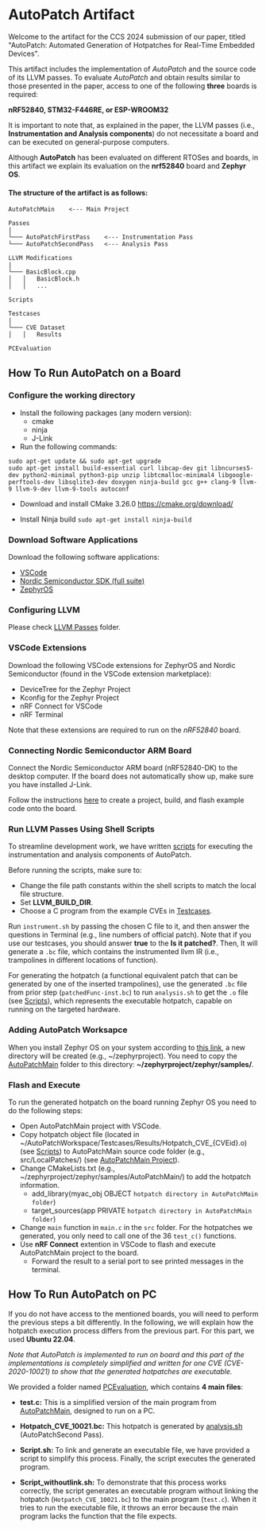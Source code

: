 # AutoPatch Artifact

Welcome to the artifact for the CCS 2024 submission of our paper, titled "AutoPatch: Automated Generation of Hotpatches for Real-Time Embedded Devices". 

This artifact includes the implementation of *AutoPatch* and the source code of its LLVM passes. 
To evaluate *AutoPatch* and obtain results similar to those presented in the paper, access to one of the following **three** boards is required: 

**nRF52840, STM32-F446RE, or ESP-WROOM32**

It is important to note that, as explained in the paper, the LLVM passes (i.e., **Instrumentation and Analysis components**) do not necessitate a board and can be executed on general-purpose computers. 

Although **AutoPatch** has been evaluated on different RTOSes and boards, in this artifact we explain its evaluation on the **nrf52840** board and **Zephyr OS**.

#### The structure of the artifact is as follows:
```
AutoPatchMain    <--- Main Project

Passes
|
└─── AutoPatchFirstPass    <--- Instrumentation Pass
└─── AutoPatchSecondPass   <--- Analysis Pass

LLVM Modifications
|
└─── BasicBlock.cpp
│   │   BasicBlock.h
│   │   ...

Scripts

Testcases
|
└─── CVE Dataset
│   │   Results

PCEvaluation
```

## How To Run AutoPatch on a Board

### Configure the working directory

- Install the following packages (any modern version):
  - cmake
  - ninja
  - J-Link
- Run the following commands:  
```shell
sudo apt-get update && sudo apt-get upgrade
sudo apt-get install build-essential curl libcap-dev git libncurses5-dev python2-minimal python3-pip unzip libtcmalloc-minimal4 libgoogle-perftools-dev libsqlite3-dev doxygen ninja-build gcc g++ clang-9 llvm-9 llvm-9-dev llvm-9-tools autoconf  
```
- Download and install CMake 3.26.0 https://cmake.org/download/

- Install Ninja build `sudo apt-get install ninja-build`
  
### Download Software Applications

Download the following software applications:

- [VSCode](https://code.visualstudio.com/)
- [Nordic Semiconductor SDK (full suite)](https://www.nordicsemi.com/Products/Development-software/nrf5-sdk)
- [ZephyrOS](https://docs.zephyrproject.org/latest/develop/getting_started/index.html)

### Configuring LLVM

Please check [LLVM Passes](Passes) folder.

### VSCode Extensions

Download the following VSCode extensions for ZephyrOS and Nordic Semiconductor (found in the VSCode extension marketplace):

- DeviceTree for the Zephyr Project
- Kconfig for the Zephyr Project
- nRF Connect for VSCode
- nRF Terminal

Note that these extensions are required to run on the *nRF52840* board.

### Connecting Nordic Semiconductor ARM Board

Connect the Nordic Semiconductor ARM board (nRF52840-DK) to the desktop computer. If the board does not automatically show up, make sure you have installed J-Link.

Follow the instructions [here](https://www.zephyrproject.org/getting-started-with-nrf-connect-for-visual-studio-code/) to create a project, build, and flash example code onto the board.

### Run LLVM Passes Using Shell Scripts

To streamline development work, we have written [scripts](Scripts) for executing the instrumentation and analysis components of AutoPatch.  

Before running the scripts, make sure to:
- Change the file path constants within the shell scripts to match the local file structure.
- Set **LLVM_BUILD_DIR**.
- Choose a C program from the example CVEs in [Testcases](Testcases).

Run `instrument.sh` by passing the chosen C file to it, and then answer the questions in Terminal (e.g., line numbers of official patch). Note that if you use our testcases, you should answer **true** to the **Is it patched?**. Then, It will generate a `.bc` file, which contains the instrumented llvm IR (i.e., trampolines in different locations of function). 

For generating the hotpatch (a functional equivalent patch that can be generated by one of the inserted trampolines), use the generated `.bc` file from prior step (`patchedFunc-inst.bc`) to run `analysis.sh` to get the `.o` file (see [Scripts](Scripts)), which represents the executable hotpatch, capable on running on the targeted hardware.


### Adding AutoPatch Worksapce

When you install Zephyr OS on your system according to [this link](https://docs.zephyrproject.org/latest/develop/getting_started/index.html), a new directory will be created (e.g., \~/zephyrproject). You need to copy the [AutoPatchMain](AutoPatchMain) folder to this directory: **~/zephyrproject/zephyr/samples/**. 



### Flash and Execute

To run the generated hotpatch on the board running Zephyr OS you need to do the following steps:

- Open AutoPatchMain project with VSCode.
- Copy hotpatch object file (located in \~/AutoPatchWorkspace/Testcases/Results/Hotpatch_CVE_{CVEid}.o) (see [Scripts](Scripts)) to AutoPatchMain source code folder (e.g., src/LocalPatches/) (see [AutoPatchMain Project](https://github.com/Moh3nsalehi/AutoPatchCode/tree/main/AutoPatchMain)).
- Change CMakeLists.txt (e.g., \~/zephyrproject/zephyr/samples/AutoPatchMain/) to add the hotpatch information.
  - add_library(myac_obj OBJECT `hotpatch directory in AutoPatchMain folder`)
  - target_sources(app PRIVATE `hotpatch directory in AutoPatchMain folder`)
-  Change `main` function in `main.c` in the `src` folder. For the hotpatches we generated, you only need to call one of the 36 `test_c()` functions.
-  Use **nRF Connect** extention in VSCode to flash and execute AutoPatchMain project to the board.
    - Forward the result to a serial port to see printed messages in the terminal.
 

## How To Run AutoPatch on PC

If you do not have access to the mentioned boards, you will need to perform the previous steps a bit differently. In the following, we will explain how the hotpatch execution process differs from the previous part. For this part, we used **Ubuntu 22.04**. 

*Note that AutoPatch is implemented to run on board and this part of the implementations is completely simplified and written for one CVE (CVE-2020-10021) to show that the generated hotpatches are executable.*

We provided a folder named [PCEvaluation](PCEvaluation), which contains **4 main files**:
-  **test.c:** This is a simplified version of the main program from [AutoPatchMain](AutoPatchMain/src/main.c), designed to run on a PC.

-  **Hotpatch_CVE_10021.bc:** This hotpatch is generated by [analysis.sh](Scripts) (AutoPatchSecond Pass).


-  **Script.sh:** To link and generate an executable file, we have provided a script to simplify this process. Finally, the script executes the generated program.

  
-  **Script_withoutlink.sh:** To demonstrate that this process works correctly, the script generates an executable program without linking the hotpatch (`Hotpatch_CVE_10021.bc`) to the main program (`test.c`). When it tries to run the executable file, it throws an error because the main program lacks the function that the file expects.

  


